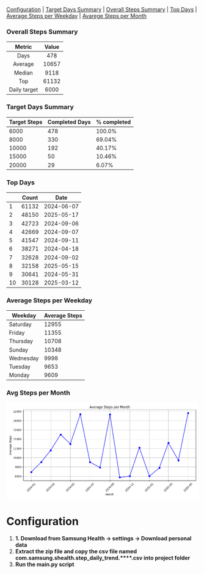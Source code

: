 [Configuration](#configuration) |
[Target Days Summary](#target-days-summary) |
[Overall Steps Summary](#overall-steps-summary) |
[Top Days](#top-days) |
[Average Steps per Weekday](#average-steps-per-weekday) |
[Avarege Steps per Month](#average-steps-per-month)


 ### Overall Steps Summary

|     Metric          |   Value     |
|:------------------:|:-----------:|
| Days               |   478    |
| Average      |   10657     |
| Median       |   9118     |
| Top           |  61132     |
| Daily target           |  6000    |

 ### Target Days Summary

| Target Steps | Completed Days | % completed    |
|--------------|----------------|-------|
| 6000         | 478           | 100.0% |
| 8000         | 330           | 69.04% |
| 10000         | 192           | 40.17% |
| 15000         | 50           | 10.46% |
| 20000         | 29           | 6.07% |

### Top Days

|   | Count | Date |
|---|--------------|------|
| 1 | 61132 | 2024-06-07 |
| 2 | 48150 | 2025-05-17 |
| 3 | 42723 | 2024-09-06 |
| 4 | 42669 | 2024-09-07 |
| 5 | 41547 | 2024-09-11 |
| 6 | 38271 | 2024-04-18 |
| 7 | 32628 | 2024-09-02 |
| 8 | 32158 | 2025-05-15 |
| 9 | 30641 | 2024-05-31 |
| 10 | 30128 | 2025-03-12 |

### Average Steps per Weekday

| Weekday   | Average Steps |
|-----------|----------------|
| Saturday | 12955 |
| Friday | 11355 |
| Thursday | 10708 |
| Sunday | 10348 |
| Wednesday | 9998 |
| Tuesday | 9653 |
| Monday | 9609 |

### Avg Steps per Month

![Average Steps per Month](avg_steps_per_month.png)

# Configuration
1. **1. Download from Samsung Health -> settings -> Download personal data**
2. **Extract the zip file and copy the csv file named com.samsung.shealth.step_daily_trend.****.csv into project folder**
3. **Run the main.py script**
